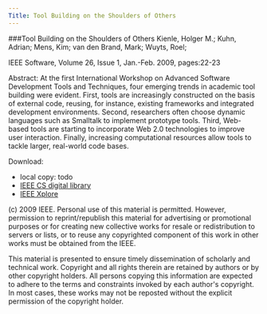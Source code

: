 ```yaml
---
Title: Tool Building on the Shoulders of Others
---
```


###Tool Building on the Shoulders of Others
Kienle, Holger M.; Kuhn, Adrian; Mens, Kim; van den Brand, Mark; Wuyts, Roel;

IEEE Software, Volume 26,  Issue 1, Jan.-Feb. 2009, pages:22-23 

Abstract: At the first International Workshop on Advanced Software Development Tools and Techniques, four emerging trends in academic tool building were evident. First, tools are increasingly constructed on the basis of external code, reusing, for instance, existing frameworks and integrated development environments. Second, researchers often choose dynamic languages such as Smalltalk to implement prototype tools. Third, Web-based tools are starting to incorporate Web 2.0 technologies to improve user interaction. Finally, increasing computational resources allow tools to tackle larger, real-world code bases.

Download:

-  local copy: todo
-  [IEEE CS digital library](http://doi.ieeecomputersociety.org/10.1109/MS.2009.25)
-  [IEEE Xplore](http://ieeexplore.ieee.org/search/wrapper.jsp?arnumber=4721178)

(c) 2009 IEEE. Personal use of this material is permitted. However, permission to reprint/republish this material for advertising or promotional purposes or for creating new collective works for resale or redistribution to servers or lists, or to reuse any copyrighted component of this work in other works must be obtained from the IEEE.

This material is presented to ensure timely dissemination of scholarly and technical work. Copyright and all rights therein are retained by authors or by other copyright holders. All persons copying this information are expected to adhere to the terms and constraints invoked by each author's copyright. In most cases, these works may not be reposted without the explicit permission of the copyright holder.
